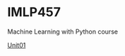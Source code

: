 # IMLP457
Machine Learning with Python course

[Unit01](https://github.com/adacj/IMLP457/blob/main/Unit01_Crash%20Course%20on%20Python.ipynb)

